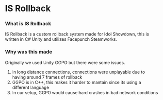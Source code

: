 # IS Rollback
### What is IS Rollback
IS Rollback is a custom rollback system made for Idol Showdown, this is written in C# Unity and utilizes Facepunch Steamworks.

### Why was this made
Originally we used Unity GGPO but there were some issues.
1. In long distance connections, connections were unplayable due to having around 7 frames of rollback
2. GGPO is in C++, this makes it harder to mantain since its using a different language
3. In our setup, GGPO would cause hard crashes in bad network conditions
